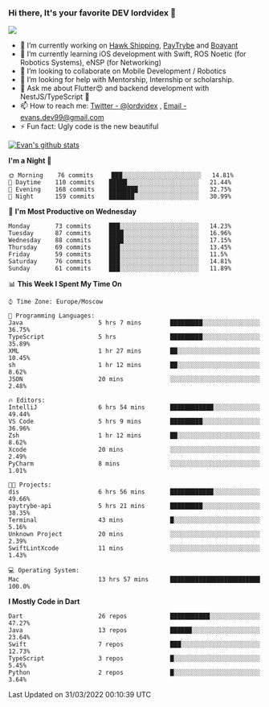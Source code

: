 ### Hi there, It's your favorite DEV lordvidex 👋
<img src="https://komarev.com/ghpvc/?username=lordvidex&label=Views&color=blue&style=plastic" />
<!--
**lordvidex/lordvidex** is a ✨ _special_ ✨ repository because its `README.md` (this file) appears on your GitHub profile.
Here are some ideas to get you started:
-->

- 🔭 I’m currently working on [Hawk Shipping](https://hawkshipping.com), [PayTrybe](https://www.paytrybe.com) and [Boayant](https://www.github.com/boayant-dev)
- 🌱 I’m currently learning iOS development with Swift, ROS Noetic (for Robotics Systems), eNSP (for Networking)
- 👯 I’m looking to collaborate on Mobile Development / Robotics
- 🤔 I’m looking for help with Mentorship, Internship or scholarship.
- 💬 Ask me about Flutter😍 and backend development with NestJS/TypeScript 🔮
- 📫 How to reach me: [Twitter - @lordvidex](https://twitter.com/lordvidex) , [Email - evans.dev99@gmail.com](mailto:evans.dev99@gmail.com?body=Hello%20Evans,)
- ⚡ Fun fact: Ugly code is the new beautiful 

<div>
<!-- <a href="https://github.com/lordvidex">
  <img src="https://github-readme-stats.vercel.app/api/top-langs/?username=lordvidex&theme=light" />
</a>    -->
<!-- [![Top Langs](https://github-readme-stats.vercel.app/api/top-langs/?username=lordvidex)](https://github.com/lordvidex/)  -->

<a href="https://github.com/lordvidex">
 <img src="https://github-readme-stats.vercel.app/api?username=lordvidex&show_icons=true&theme=light&line_height=27" alt="Evan's github stats"/>
</a>
</div>


<!--
  <a href="https://github.com/iampawan/FlutterExampleApps">
    <img align="center" src="https://github-readme-stats.vercel.app/api/pin/?username=iampawan&repo=FlutterExampleApps&theme=light" />

  </a>
  <a href="https://github.com/iampawan/VelocityX">
   <img align="center" src="https://github-readme-stats.vercel.app/api/pin/?username=iampawan&repo=VelocityX&theme=light" />
  </a>
-->
<!--START_SECTION:waka-->
**I'm a Night 🦉** 

```text
🌞 Morning    76 commits     ███░░░░░░░░░░░░░░░░░░░░░░   14.81% 
🌆 Daytime    110 commits    █████░░░░░░░░░░░░░░░░░░░░   21.44% 
🌃 Evening    168 commits    ████████░░░░░░░░░░░░░░░░░   32.75% 
🌙 Night      159 commits    ███████░░░░░░░░░░░░░░░░░░   30.99%

```
📅 **I'm Most Productive on Wednesday** 

```text
Monday       73 commits     ███░░░░░░░░░░░░░░░░░░░░░░   14.23% 
Tuesday      87 commits     ████░░░░░░░░░░░░░░░░░░░░░   16.96% 
Wednesday    88 commits     ████░░░░░░░░░░░░░░░░░░░░░   17.15% 
Thursday     69 commits     ███░░░░░░░░░░░░░░░░░░░░░░   13.45% 
Friday       59 commits     ███░░░░░░░░░░░░░░░░░░░░░░   11.5% 
Saturday     76 commits     ███░░░░░░░░░░░░░░░░░░░░░░   14.81% 
Sunday       61 commits     ███░░░░░░░░░░░░░░░░░░░░░░   11.89%

```


📊 **This Week I Spent My Time On** 

```text
⌚︎ Time Zone: Europe/Moscow

💬 Programming Languages: 
Java                     5 hrs 7 mins        █████████░░░░░░░░░░░░░░░░   36.75% 
TypeScript               5 hrs               █████████░░░░░░░░░░░░░░░░   35.89% 
XML                      1 hr 27 mins        ██░░░░░░░░░░░░░░░░░░░░░░░   10.45% 
sh                       1 hr 12 mins        ██░░░░░░░░░░░░░░░░░░░░░░░   8.62% 
JSON                     20 mins             ░░░░░░░░░░░░░░░░░░░░░░░░░   2.48%

🔥 Editors: 
IntelliJ                 6 hrs 54 mins       ████████████░░░░░░░░░░░░░   49.44% 
VS Code                  5 hrs 9 mins        █████████░░░░░░░░░░░░░░░░   36.96% 
Zsh                      1 hr 12 mins        ██░░░░░░░░░░░░░░░░░░░░░░░   8.62% 
Xcode                    20 mins             ░░░░░░░░░░░░░░░░░░░░░░░░░   2.49% 
PyCharm                  8 mins              ░░░░░░░░░░░░░░░░░░░░░░░░░   1.01%

🐱‍💻 Projects: 
dis                      6 hrs 56 mins       ████████████░░░░░░░░░░░░░   49.66% 
paytrybe-api             5 hrs 21 mins       █████████░░░░░░░░░░░░░░░░   38.35% 
Terminal                 43 mins             █░░░░░░░░░░░░░░░░░░░░░░░░   5.16% 
Unknown Project          20 mins             ░░░░░░░░░░░░░░░░░░░░░░░░░   2.39% 
SwiftLintXcode           11 mins             ░░░░░░░░░░░░░░░░░░░░░░░░░   1.43%

💻 Operating System: 
Mac                      13 hrs 57 mins      █████████████████████████   100.0%

```

**I Mostly Code in Dart** 

```text
Dart                     26 repos            ███████████░░░░░░░░░░░░░░   47.27% 
Java                     13 repos            ██████░░░░░░░░░░░░░░░░░░░   23.64% 
Swift                    7 repos             ███░░░░░░░░░░░░░░░░░░░░░░   12.73% 
TypeScript               3 repos             █░░░░░░░░░░░░░░░░░░░░░░░░   5.45% 
Python                   2 repos             █░░░░░░░░░░░░░░░░░░░░░░░░   3.64%

```



 Last Updated on 31/03/2022 00:10:39 UTC
<!--END_SECTION:waka-->
